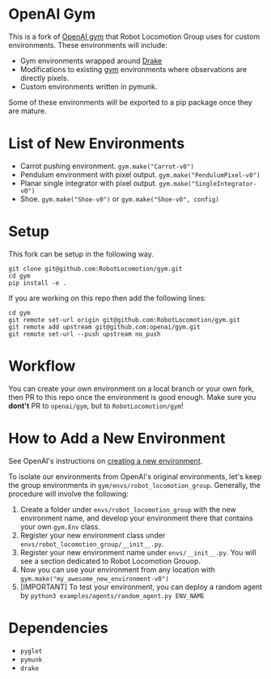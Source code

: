 # OpenAI Gym 

This is a fork of [OpenAI gym](https://github.com/openai/gym) that Robot Locomotion Group uses for custom environments. These environments will include:
- Gym environments wrapped around [Drake](https://drake.mit.edu/)
- Modifications to existing [gym](https://github.com/openai/gym) environments where observations are directly pixels.
- Custom environments written in pymunk.

Some of these environments will be exported to a pip package once they are mature.

# List of New Environments

- Carrot pushing environment. `gym.make("Carrot-v0")`
- Pendulum environment with pixel output. `gym.make("PendulumPixel-v0")`
- Planar single integrator with pixel output. `gym.make("SingleIntegrator-v0")`
- Shoe. `gym.make("Shoe-v0")` or `gym.make("Shoe-v0", config)`
# Setup 

This fork can be setup in the following way.

```
git clone git@github.com:RobotLocomotion/gym.git
cd gym
pip install -e .
``` 

If you are working on this repo then add the following lines:
```
cd gym 
git remote set-url origin git@github.com:RobotLocomotion/gym.git
git remote add upstream git@github.com:openai/gym.git
git remote set-url --push upstream no_push
```

# Workflow 

You can create your own environment on a local branch or your own fork, then PR to this repo once the environment is good enough.
Make sure you **dont't** PR to `openai/gym`, but to `RobotLocomotion/gym`! 

# How to Add a New Environment

See OpenAI's instructions on [creating a new environment](https://github.com/openai/gym/blob/master/docs/creating-environments.md). 

To isolate our environments from OpenAI's original environments, let's keep the group environments in `gym/envs/robot_locomotion_group`. Generally, the procedure will involve the following:

1. Create a folder under `envs/robot_locomotion_group` with the new environment name, and develop your environment there that contains your own `gym.Env` class.
2. Register your new environment class under `envs/robot_locomotion_group/__init__.py`.
3. Register your new environment name under `envs/__init__.py`. You will see a section dedicated to Robot Locomotion Grouop. 
4. Now you can use your environment from any location with `gym.make("my_awesome_new_environment-v0")`
5. [IMPORTANT] To test your environment, you can deploy a random agent by `python3 examples/agents/random_agent.py ENV_NAME`

# Dependencies 
- `pyglet`
- `pymunk`
- `drake`

